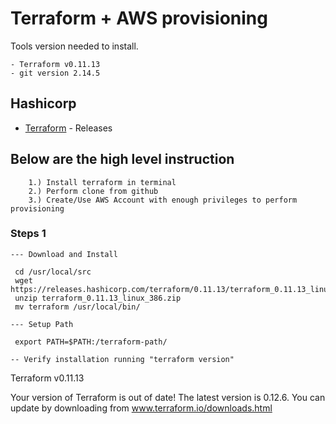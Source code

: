 # Terraform +  AWS provisioning

Tools version needed to install. 
```
- Terraform v0.11.13
- git version 2.14.5 
```
## Hashicorp 

* [Terraform](https://releases.hashicorp.com/terraform/) - Releases


## Below are the high level instruction
```
	1.) Install terraform in terminal 
	2.) Perform clone from github 
	3.) Create/Use AWS Account with enough privileges to perform provisioning
```

### Steps 1
```
--- Download and Install

 cd /usr/local/src
 wget https://releases.hashicorp.com/terraform/0.11.13/terraform_0.11.13_linux_386.zip
 unzip terraform_0.11.13_linux_386.zip
 mv terraform /usr/local/bin/

--- Setup Path

 export PATH=$PATH:/terraform-path/

-- Verify installation running "terraform version"

```
Terraform v0.11.13

Your version of Terraform is out of date! The latest version
is 0.12.6. You can update by downloading from www.terraform.io/downloads.html
  
```


